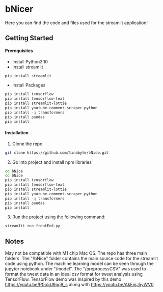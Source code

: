 # bNicer
Here you can find the code and files used for the streamlit application!

## Getting Started

#### Prerequisites
* Install Python3.10
* Install streamlit
```sh
pip install streamlit
```
* Install Packages
```sh
pip install tensorflow
pip install tensorflow-text
pip install streamlit-lottie
pip install youtube-comment-scraper-python
pip install -q transformers
pip install pandas
pip install 
```

#### Installation
1. Clone the repo
```sh
git clone https://github.com/tinabyte/bNice.git
```
2. Go into project and install npm libraries
```sh
cd bNice
cd bNice
pip install tensorflow
pip install tensorflow-text
pip install streamlit-lottie
pip install youtube-comment-scraper-python
pip install -q transformers
pip install pandas
pip install 
```
3. Run the project using the following command:
```sh
streamlit run frontEnd.py
```

## Notes
May not be compatible with M1 chip Mac OS. The repo has three main folders. The "/bNice" folder contains the main source code for the streamlit code using python. The machine learning model can be seen through the jupyter notebook under "/model". The "/preprocessCSV" was used to format the tweet data in an ideal csv format for tweet analysis using TensorFlow. TensorFlow demo was inspired by this demo https://youtu.be/P0o5U9pq8_s along with https://youtu.be/AkEnjJ5yWV0
